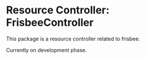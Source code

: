 # Resource Controller: FrisbeeController

This package is a resource controller related to frisbee.

Currently on development phase.
